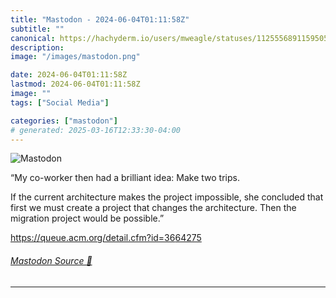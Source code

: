 ```yaml
---
title: "Mastodon - 2024-06-04T01:11:58Z"
subtitle: ""
canonical: https://hachyderm.io/users/mweagle/statuses/112555689115950500
description:
image: "/images/mastodon.png"

date: 2024-06-04T01:11:58Z
lastmod: 2024-06-04T01:11:58Z
image: ""
tags: ["Social Media"]

categories: ["mastodon"]
# generated: 2025-03-16T12:33:30-04:00
---
```

![Mastodon](/images/mastodon.png)

<p>“My co-worker then had a brilliant idea: Make two trips.</p><p>If the current architecture makes the project impossible, she concluded that first we must create a project that changes the architecture. Then the migration project would be possible.”</p><p><a href="https://queue.acm.org/detail.cfm?id=3664275" target="_blank" rel="nofollow noopener noreferrer" translate="no"><span class="invisible">https://</span><span class="ellipsis">queue.acm.org/detail.cfm?id=36</span><span class="invisible">64275</span></a></p>


###### [Mastodon Source 🐘](https://hachyderm.io/@mweagle/112555689115950500)

___
